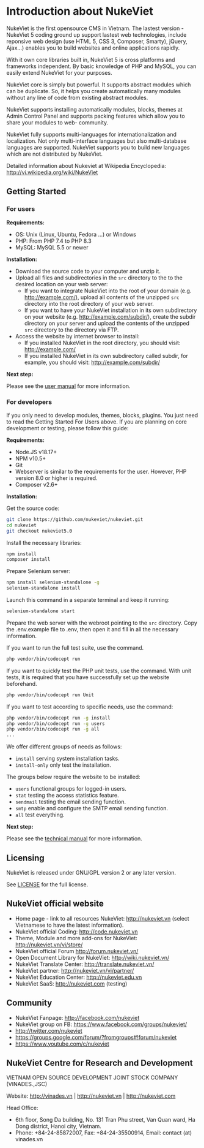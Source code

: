 # Introduction about NukeViet
NukeViet is the first opensource CMS in Vietnam. The lastest version - NukeViet 5 coding ground up support lastest web technologies, include reponsive web design (use HTML 5, CSS 3, Composer, Smarty), jQuery, Ajax...) enables you to build websites and online applications rapidly.

With it own core libraries built in, NukeViet 5 is cross platforms and frameworks independent. By basic knowledge of PHP and MySQL, you can easily extend NukeViet for your purposes.

NukeViet core is simply but powerful. It supports abstract modules which can be duplicate. So, it helps you create automatically many modules without any line of code from existing abstract modules.

NukeViet supports installing automatically modules, blocks, themes at Admin Control Panel and supports packing features which allow you to share your modules to web- community.

NukeViet fully supports multi-languages for internationalization and localization. Not only multi-interface languages but also multi-database languages are supported. NukeViet supports you to build new languages which are not distributed by NukeViet.

Detailed information about Nukeviet at Wikipedia Encyclopedia: http://vi.wikipedia.org/wiki/NukeViet

## Getting Started

### For users

**Requirements:**  
- OS: Unix (Linux, Ubuntu, Fedora ...) or Windows
- PHP: From PHP 7.4 to PHP 8.3
- MySQL: MySQL 5.5 or newer

**Installation:**

- Download the source code to your computer and unzip it.
- Upload all files and subdirectories in the `src` directory to the to the desired location on your web server:
    - If you want to integrate NukeViet into the root of your domain (e.g. http://example.com/), upload all contents of the unzipped `src` directory into the root directory of your web server.
    - If you want to have your NukeViet installation in its own subdirectory on your website (e.g. http://example.com/subdir/), create the subdir directory on your server and upload the contents of the unzipped `src` directory to the directory via FTP.
- Access the website by internet browser to install:
    - If you installed NukeViet in the root directory, you should visit: http://example.com/
    - If you installed NukeViet in its own subdirectory called subdir, for example, you should visit: http://example.com/subdir/

**Next step:**

Please see the [user manual](https://wiki.nukeviet.vn/nukeviet5) for more information.

### For developers

If you only need to develop modules, themes, blocks, plugins. You just need to read the Getting Started For Users above. If you are planning on core development or testing, please follow this guide:

**Requirements:**  
- Node.JS v18.17+
- NPM v10.5+
- Git
- Webserver is similar to the requirements for the user. However, PHP version 8.0 or higher is required.
- Composer v2.6+

**Installation:**

Get the source code:

```bash
git clone https://github.com/nukeviet/nukeviet.git
cd nukeviet
git checkout nukeviet5.0
```

Install the necessary libraries:

```bash
npm install
composer install
```

Prepare Selenium server:

```bash
npm install selenium-standalone -g
selenium-standalone install
```

Launch this command in a separate terminal and keep it running:

```bash
selenium-standalone start
```

Prepare the web server with the webroot pointing to the `src` directory. Copy the .env.example file to .env, then open it and fill in all the necessary information.

If you want to run the full test suite, use the command.

```bash
php vendor/bin/codecept run
```

If you want to quickly test the PHP unit tests, use the command. With unit tests, it is required that you have successfully set up the website beforehand.

```bash
php vendor/bin/codecept run Unit
```

If you want to test according to specific needs, use the command:

```bash
php vendor/bin/codecept run -g install
php vendor/bin/codecept run -g users
php vendor/bin/codecept run -g all
...
```

We offer different groups of needs as follows:

- `install` serving system installation tasks.
- `install-only` only test the installation.

The groups below require the website to be installed:

- `users` functional groups for logged-in users.
- `stat` testing the access statistics feature.
- `sendmail` testing the email sending function.
- `smtp` enable and configure the SMTP email sending function.
- `all` test everything.

**Next step:**

Please see the [technical manual](https://wiki.nukeviet.vn/technical_manual5) for more information.

## Licensing
NukeViet is released under GNU/GPL version 2 or any later version.

See [LICENSE](LICENSE) for the full license.

## NukeViet official website
  - Home page - link to all resources NukeViet: http://nukeviet.vn (select Vietnamese to have the latest information).
  - NukeViet official Coding: http://code.nukeviet.vn
  - Theme, Module and more add-ons for NukeViet: http://nukeviet.vn/vi/store/
  - NukeViet official Forum http://forum.nukeviet.vn/
  - Open Document Library for NukeViet: http://wiki.nukeviet.vn/
  - NukeViet Translate Center: http://translate.nukeviet.vn/
  - NukeViet partner: http://nukeviet.vn/vi/partner/
  - NukeViet Education Center: http://nukeviet.edu.vn
  - NukeViet SaaS: http://nukeviet.com (testing)

## Community
  - NukeViet Fanpage: http://facebook.com/nukeviet
  - NukeViet group on FB: https://www.facebook.com/groups/nukeviet/
  - http://twitter.com/nukeviet
  - https://groups.google.com/forum/?fromgroups#!forum/nukeviet
  - https://www.youtube.com/c/nukeviet



## NukeViet Centre for Research and Development
VIETNAM OPEN SOURCE DEVELOPMENT JOINT STOCK COMPANY (VINADES.,JSC)

Website: http://vinades.vn | http://nukeviet.vn | http://nukeviet.com

Head Office:
  - 6th floor, Song Da building, No. 131 Tran Phu street, Van Quan ward, Ha Dong district, Hanoi city, Vietnam.
  - Phone: +84-24-85872007, Fax: +84-24-35500914, Email: contact (at) vinades.vn
